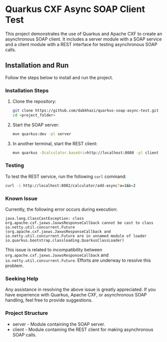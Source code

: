 # Quarkus CXF Async SOAP Client Test

This project demonstrates the use of Quarkus and Apache CXF to create an asynchronous SOAP client. It includes a server module with a SOAP service and a client module with a REST interface for testing asynchronous SOAP calls.

## Installation and Run

Follow the steps below to install and run the project.

### Installation Steps

1. Clone the repository:

   ```bash
   git clone https://github.com/dabkhazi/quarkus-soap-async-test.git
   cd <project_folder>
   ```
   
2. Start the SOAP server:

    ```bash
    mvn quarkus:dev -pl server
    ```

3. In another terminal, start the REST client:

    ```bash
    mvn quarkus -Dcalculator.baseUri=http://localhost:8080 -pl client
    ```

### Testing

To test the REST service, run the following `curl` command:

```bash
curl -i http://localhost:8082/calculator/add-async?a=1&b=2
```

### Known Issue

Currently, the following error occurs during execution:

``` java.lang.ClassCastException: class org.apache.cxf.jaxws.JaxwsResponseCallback cannot be cast to class io.netty.util.concurrent.Future (org.apache.cxf.jaxws.JaxwsResponseCallback and io.netty.util.concurrent.Future are in unnamed module of loader io.quarkus.bootstrap.classloading.QuarkusClassLoader) ```

This issue is related to incompatibility between `org.apache.cxf.jaxws.JaxwsResponseCallback` and `io.netty.util.concurrent.Future`. Efforts are underway to resolve this problem.

### Seeking Help

Any assistance in resolving the above issue is greatly appreciated. If you have experience with Quarkus, Apache CXF, or asynchronous SOAP handling, feel free to provide suggestions.

### Project Structure

- server - Module containing the SOAP server.
- client - Module containing the REST client for making asynchronous SOAP calls.